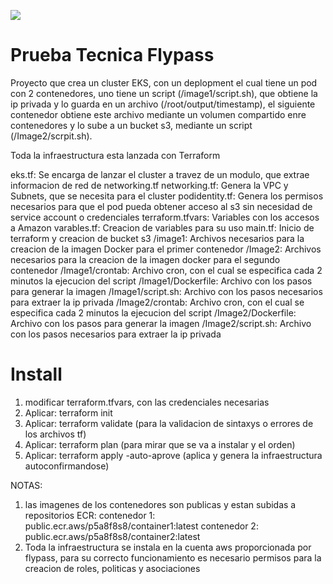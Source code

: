 <p align="left">
<img src="https://img.shields.io/badge/STATUS-EN%20DESAROLLO-green">
</p>

# Prueba Tecnica Flypass

Proyecto que crea un cluster EKS, con un deplopment el cual tiene un pod con 2 contenedores, uno tiene un script (/image1/script.sh), que obtiene la ip privada y lo guarda en un archivo (/root/output/timestamp), el siguiente contenedor obtiene este archivo mediante un volumen compartido enre contenedores y lo sube a un bucket s3, mediante un script (/Image2/scrpit.sh).

Toda la infraestructura esta lanzada con Terraform

eks.tf: Se encarga de lanzar el cluster a travez de un modulo, que extrae informacion de red de networking.tf
networking.tf: Genera la VPC y Subnets, que se necesita para el cluster
podidentity.tf: Genera los permisos necesarios para que el pod pueda obtener acceso al s3 sin necesidad de service account o credenciales
terraform.tfvars: Variables con los accesos a Amazon
varables.tf: Creacion de variables para su uso
main.tf: Inicio de terraform y creacion de bucket s3
/image1: Archivos necesarios para la creacion de la imagen Docker para el primer contenedor
/Image2: Archivos necesarios para la creacion de la imagen docker para el segundo contenedor
/Image1/crontab: Archivo cron, con el cual se especifica cada 2 minutos la ejecucion del script
/Image1/Dockerfile: Archivo con los pasos para generar la imagen
/Image1/script.sh: Archivo con los pasos necesarios para extraer la ip privada
/Image2/crontab: Archivo cron, con el cual se especifica cada 2 minutos la ejecucion del script
/Image2/Dockerfile: Archivo con los pasos para generar la imagen
/Image2/script.sh: Archivo con los pasos necesarios para extraer la ip privada

# Install
1. modificar terraform.tfvars, con las credenciales necesarias
2. Aplicar: terraform init
3. Aplicar: terraform validate (para la validacion de sintaxys o errores de los archivos tf)
4. Aplicar: terraform plan (para mirar que se va a instalar y el orden)
5. Aplicar: terraform apply -auto-aprove (aplica y genera la infraestructura autoconfirmandose)

NOTAS: 
1. las imagenes de los contenedores son publicas y estan subidas a repositorios ECR:
contenedor 1: public.ecr.aws/p5a8f8s8/container1:latest
contenedor 2: public.ecr.aws/p5a8f8s8/container2:latest
2. Toda la infraestructura se instala en la cuenta aws proporcionada por flypass, para su correcto funcionamiento es necesario permisos para la creacion de roles, politicas y asociaciones
